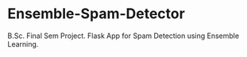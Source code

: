 # Ensemble-Spam-Detector
B.Sc. Final Sem Project. Flask App for Spam Detection using Ensemble Learning.
